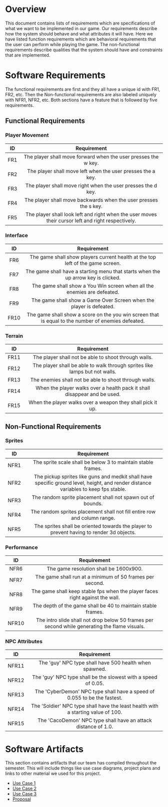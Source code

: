 # Overview

This document contains lists of requirements which are specifications of what we want to be implemented in our game. Our requirements describe how the system should behave and what attributes it will have. Here we have listed function requirements which are behavioral requirements that the user can perform while playing the game. The non-functional requirements describe qualities that the system should have and constraints that are implemented.

# Software Requirements

The functional requirements are first and they all have a unique id with FR1, FR2, etc. Then the Non-functional requirements are also labeled uniquely with NFR1, NFR2, etc. Both sections have a feature that is followed by five requirements.  

## Functional Requirements

### Player Movement
| ID | Requirement |
| :-------------: | :----------: |
| FR1 | The player shall move forward when the user presses the  w key. |
| FR2 | The player shall move left when the user presses the a key. |
| FR3 | The player shall move right when the user presses the d key. |
| FR4 | The player shall move backwards when the user presses the s key. |
| FR5 | The player shall look left and right when the user moves their cursor left and right respectively. |

### Interface
| ID | Requirement |
| :-------------: | :----------: |
| FR6 | The game shall show players current health at the top left of the game screen. |
| FR7 | The game shall have a starting menu that starts when the up arrow key is clicked. |
| FR8 | The game shall show a You Win screen when all the enemies are defeated. |
| FR9 | The game shall show a Game Over Screen when the player is defeated. |
| FR10 | The game shall show a score on the you win screen that is equal to the number of enemies defeated. |

### Terrain
| ID | Requirement |
| :-------------: | :----------: |
| FR11 | The player shall not be able to shoot through walls. |
| FR12 | The player shall be able to walk through sprites like lamps but not walls. |
| FR13 | The enemies shall not be able to shoot through walls. |
| FR14 | When the player walks over a health pack it shall disappear and be used. |
| FR15 | When the player walks over a weapon they shall pick it up. |

## Non-Functional Requirements

### Sprites
| ID | Requirement |
| :-------------: | :----------: |
| NFR1 | The sprite scale shall be below 3 to maintain stable frames. |
| NFR2 | The pickup sprites like guns and medkit shall have specific ground level, height, and render distance variables to keep fps stable. |
| NFR3 | The random sprite placement shall not spawn out of bounds. |
| NFR4 | The random sprites placement shall not fill entire row and column range. |
| NFR5 | The sprites shall be oriented towards the player to prevent having to render 3d objects. |

### Performance
| ID | Requirement |
| :-------------: | :----------: |
| NFR6 | The game resolution shall be 1600x900. |
| NFR7 | The game shall run at a minimum of 50 frames per second. |
| NFR8 | The game shall keep stable fps when the player faces right against the wall. |
| NFR9 | The depth of the game shall be 40 to maintain stable frames.|
| NFR10 | The intro slide shall not drop below 50 frames per second while generating the flame visuals. |

### NPC Attributes
| ID | Requirement |
| :-------------: | :----------: |
| NFR11 | The 'guy' NPC type shall have 500 health when spawned. |
| NFR12 | The 'guy' NPC type shall be the slowest with a speed of 0.05. |
| NFR13 | The 'CyberDemon' NPC type shall have a speed of 0.055 to be the fastest. |
| NFR14 | The 'Soldier' NPC type shall have the least health with a starting value of 100. |
| NFR15 | The 'CacoDemon' NPC type shall have an attack distance of 1.0. |

# Software Artifacts

This section contains artifacts that our team has compiled throughout the semester. This will include things like use case diagrams, project plans and links to other material we used for this project.

* [Use Case 1](https://github.com/ostrocon/GVSU-CIS350-Just3Dudes/blob/master/artifacts/use_case_diagrams/UseCase1.jpg)
* [Use Case 2](https://github.com/ostrocon/GVSU-CIS350-Just3Dudes/blob/master/artifacts/use_case_diagrams/UseCase2.jpg)
* [Use Case 3](https://github.com/ostrocon/GVSU-CIS350-Just3Dudes/blob/master/artifacts/use_case_diagrams/UseCase3.jpg)
* [Proposal](https://github.com/ostrocon/GVSU-CIS350-Just3Dudes/blob/master/docs/proposal-template.md)

